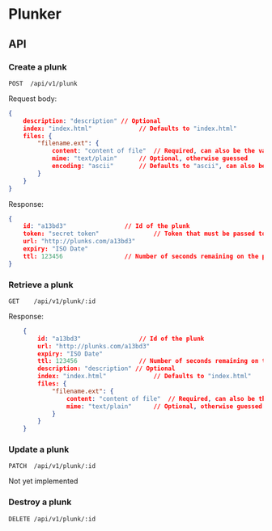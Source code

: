 # Plunker

## API

### Create a plunk

`POST  /api/v1/plunk`

Request body:

```json
{
	description: "description" // Optional
	index: "index.html"				// Defaults to "index.html"
	files: {
		"filename.ext": {
			content: "content of file"	// Required, can also be the value of the filename hash
			mime: "text/plain"		// Optional, otherwise guessed
			encoding: "ascii"		// Defaults to "ascii", can also be base64
		}
	}
}
```

Response:

```json
{
	id:	"a13bd3"				// Id of the plunk
	token: "secret token"				// Token that must be passed to PATCH/DELETE a plunk
	url: "http://plunks.com/a13bd3"
	expiry: "ISO Date"
	ttl: 123456					// Number of seconds remaining on the plunk
}
```

### Retrieve a plunk

`GET	/api/v1/plunk/:id`

Response:

```json
	{
		id:	"a13bd3"				// Id of the plunk
		url: "http://plunks.com/a13bd3"
		expiry: "ISO Date"
		ttl: 123456					// Number of seconds remaining on the plunk
		description: "description" // Optional
		index: "index.html"				// Defaults to "index.html"
		files: {
			"filename.ext": {
				content: "content of file"	// Required, can also be the value of the filename hash
				mime: "text/plain"		// Optional, otherwise guessed
			}
		}
	}
```

### Update a plunk

`PATCH	/api/v1/plunk/:id`

Not yet implemented

### Destroy a plunk

`DELETE	/api/v1/plunk/:id`